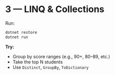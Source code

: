 # 3 — LINQ & Collections

Run:
```bash
dotnet restore
dotnet run
```

**Try:**  
- Group by score ranges (e.g., 90+, 80–89, etc.)  
- Take the top N students  
- Use `Distinct`, `GroupBy`, `ToDictionary`
